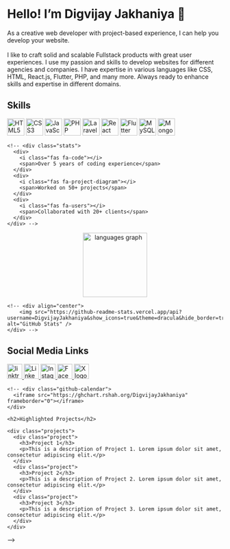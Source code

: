 <div class="background-circle"></div>

<div class="container">
  <h1>Hello! I’m Digvijay Jakhaniya 👋</h1>
    
  <p>As a creative web developer with project-based experience, I can help you develop your website.<br><br>I like to craft solid and scalable Fullstack products with great user experiences. I use my passion and skills to develop websites for different agencies and companies. I have expertise in various languages like CSS, HTML, React.js, Flutter, PHP, and many more. Always ready to enhance skills and expertise in different domains.</p>

  <h2>Skills</h2>
    
  <div class="skills">
    <img src="https://cdn.jsdelivr.net/gh/devicons/devicon/icons/html5/html5-original.svg" height="40" alt="HTML5 logo">
    <img src="https://cdn.simpleicons.org/css3/1572B6" height="40" alt="CSS3 logo">
    <img src="https://cdn.jsdelivr.net/gh/devicons/devicon/icons/javascript/javascript-original.svg" height="40" alt="JavaScript logo">
    <img src="https://cdn.simpleicons.org/php/777BB4" height="40" alt="PHP logo">
    <img src="https://cdn.simpleicons.org/laravel/FF2D20" height="40" alt="Laravel logo">
    <img src="https://cdn.jsdelivr.net/gh/devicons/devicon/icons/react/react-original.svg" height="40" alt="React logo">
    <img src="https://cdn.simpleicons.org/flutter/02569B" height="40" alt="Flutter logo">
    <img src="https://cdn.simpleicons.org/mysql/4479A1" height="40" alt="MySQL logo">
    <img src="https://cdn.simpleicons.org/mongodb/47A248" height="40" alt="MongoDB logo">
  </div>  

    <!-- <div class="stats">
      <div>
        <i class="fas fa-code"></i>
        <span>Over 5 years of coding experience</span>
      </div>
      <div>
        <i class="fas fa-project-diagram"></i>
        <span>Worked on 50+ projects</span>
      </div>
      <div>
        <i class="fas fa-users"></i>
        <span>Collaborated with 20+ clients</span>
      </div>
    </div> -->

  <div align="center">
      <img src="https://github-readme-stats.vercel.app/api/top-langs?username=DigvijayJakhaniya&locale=en&hide_title=false&layout=compact&card_width=320&langs_count=5&theme=dracula&hide_border=false&order=2" height="150" alt="languages graph"  />
  </div>

    <!-- <div align="center">
        <img src="https://github-readme-stats.vercel.app/api?username=DigvijayJakhaniya&show_icons=true&theme=dracula&hide_border=true" alt="GitHub Stats" />
    </div> -->

  <h2>Social Media Links</h2>
    
  <div class="social-links">
      <a href="https://linktr.ee/digvijay.jakhaniya" target="_blank">
          <img src="https://cdn.simpleicons.org/linktree" height="35" alt="linktree logo"  />
      </a>
      <a href="https://www.linkedin.com/in/digvijayjakhaniya/" target="_blank">
          <img src="https://cdn.simpleicons.org/Linkedin" height="35" alt="Linkedin logo"  />
      </a>  
      <a href="https://www.instagram.com/digvijay.jakhaniya/" target="_blank">
          <img src="https://cdn.simpleicons.org/instagram" height="35" alt="Instagram logo"  />
      </a>  
      <a href="https://www.facebook.com/digvijay.jakhaniyaaa" target="_blank">
          <img src="https://cdn.simpleicons.org/facebook" height="35" alt="Facebook logo"  />
      </a>  
      <a href="https://twitter.com/Digvijay__02" target="_blank">
          <img src="https://cdn.simpleicons.org/X/1DA1F2" height="35" alt="X logo" />
      </a>
  </div>

    <!-- <div class="github-calendar">
      <iframe src="https://ghchart.rshah.org/DigvijayJakhaniya" frameborder="0"></iframe>
    </div>

    <h2>Highlighted Projects</h2>

    <div class="projects">
      <div class="project">
        <h3>Project 1</h3>
        <p>This is a description of Project 1. Lorem ipsum dolor sit amet, consectetur adipiscing elit.</p>
      </div>
      <div class="project">
        <h3>Project 2</h3>
        <p>This is a description of Project 2. Lorem ipsum dolor sit amet, consectetur adipiscing elit.</p>
      </div>
      <div class="project">
        <h3>Project 3</h3>
        <p>This is a description of Project 3. Lorem ipsum dolor sit amet, consectetur adipiscing elit.</p>
      </div>
    </div>
  </div> -->

<!-- </body> -->
<!-- </html> -->
